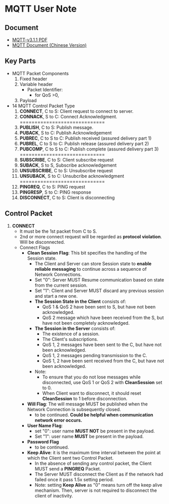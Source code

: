 MQTT User Note
===
## Document
- [ MQTT-v3.1.1 PDF](http://docs.oasis-open.org/mqtt/mqtt/v3.1.1/os/mqtt-v3.1.1-os.pdf)
- [MQTT Document (Chinese Version)](https://mcxiaoke.gitbooks.io/mqtt-cn/content/mqtt/01-Introduction.html)


## Key Parts
- MQTT Packet Components
    1. Fixed header
    2. Variable header
        * Packet Identifier:
            * for QoS >0,
    3. Payload
- 14 MQTT Control Packet Type
    1. **CONNECT**, C to S: Client request to connect to server.
    2. **CONNACK**, S to C: Connect Acknowledgment.
    =============================
    3. **PUBLISH**, C to S: Publish message.
    4. **PUBACK**, S to C: Publish Acknowledgement
    5. **PUBREC**, C to S to C: Publish received (assured delivery part 1)
    6. **PUBREL**, C to S to C: Publish release (assured delivery part 2)
    7. **PUBCOMP**, C to S to C: Publish complete (assured delivery part 3)
    =============================
    8. **SUBSCRIBE**, C to S: Client subscribe request
    9. **SUBACK**, S to S, Subscribe acknowledgement
    10. **UNSUBSCRIBE**, C to S: Unsubscribe request
    11. **UNSUBACK**, S to C: Unsubcribe acknowledgment
    =============================
    12. **PINGREQ**, C to S: PING request
    13. **PINGRESP**, S to C: PING response
    14. **DISCONNECT**, C to S: Client is disconnecting

## Control Packet
1. **CONNECT**
    * It must be the 1st packet from C to S.
    * 2nd or more connect request will be regarded as **protocol violation**. Will be disconnected.
    * Connect Flags
        * **Clean Session Flag**: This bit specifies the handling of the Session state.
            - The Client and Server can store Session state to **enable reliable messaging** to continue across a sequence of Network Connections.
            - Set "0": Server MUST Resume communication based on state from the current session.
            - Set "1": Client and Server MUST discard any previous session and start a new one.
            - **The Session State in the Client** consists of:
              - QoS 1 & QoS 2 have been sent to S, but have not been acknowledged.
              - QoS 2 message which have been received from the S, but have not been completely acknowledged.
            - **The Session in the Server** consists of:
                - The existence of a session.
                - The Client's subscriptions.
                - QoS 1, 2 messages have been sent to the C, but have not been acknowledged.
                - QoS 1, 2 messages pending transmission to the C.
                - QoS 1, 2 have been sent received from the C, but have not been acknowledged.
            - Note:
                - To ensure that you do not lose messages while disconnected, use QoS 1 or QoS 2 with **CleanSession** set to 0.
                - When Client want to disconnect, it should reset **CleanSession**  to 1 before disconnection.
        * **Will Flag**: The will message MUST be published when the Network Connection is subsequently closed.
            - to be continued. **Could be helpful when communication network error occurs.**
        * **User Name Flag**:
            - set "0": user name **MUST NOT** be present in the payload.
            - Set "1": user name **MUST** be present in the payload.
        * **Password Flag**
            - to be continued.
        * **Keep Alive**:  it is the maximum time interval between the point at which the Client sent two Control Packet.
            - In the absence of sending any control packet, the Client MUST send a **PINGREQ** Packet.
            - The Server MUST disconnect the Client as if the network had failed once it pass 1.5x setting period.
            - Note: setting **Keep Alive** as "0" means turn off the keep alive mechanism. Then, server is not required to disconnect the client of inactivity.


